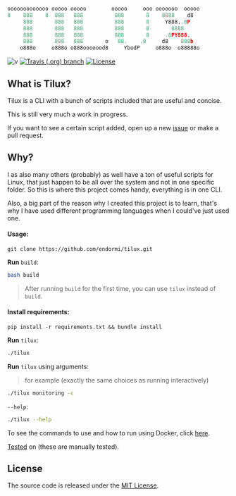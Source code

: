 ```python
ooooooooooooo ooooo ooooo        ooooo     ooo ooooooo  ooooo
8    888    8  888   888          888       8    8888    d8
     888       888   888          888       8     Y888..8P
     888       888   888          888       8       8888
     888       888   888          888       8     .8PY888.
     888       888   888       o   88.    .8     d8    888b
    o888o     o888o o888ooooood8     YbodP     o888o  o88888o
```

![v](https://img.shields.io/badge/tilux-v.0.2.5-blue)
[![Travis (.org) branch](https://img.shields.io/travis/endormi/tilux/master)](https://travis-ci.org/github/endormi/tilux)
[![License](https://img.shields.io/github/license/endormi/tilux)](LICENSE)

## What is Tilux?

Tilux is a CLI with a bunch of scripts included that are useful and concise.

This is still very much a work in progress.

If you want to see a certain script added, open up a new [issue](https://github.com/endormi/tilux/issues/new/choose) or make a pull request.

## Why?

I as also many others (probably) as well have a ton of useful scripts for Linux, that just happen to be all over
the system and not in one specific folder. So this is where this project comes handy, everything is in one CLI.

Also, a big part of the reason why I created this project is to learn, that's why I have used different programming languages when I could've just used one.

#### Usage:

```
git clone https://github.com/endormi/tilux.git
```

**Run** `build`:

```bash
bash build
```

> After running `build` for the first time, you can use `tilux` instead of `build`.

#### Install requirements:

```
pip install -r requirements.txt && bundle install
```

**Run** `tilux`:

```bash
./tilux
```

**Run** `tilux` using arguments:
> for example (exactly the same choices as running interactively)

```bash
./tilux monitoring -c
```

`--help`:

```bash
./tilux --help
```

To see the commands to use and how to run using Docker, click [here](docs/README.md).

[Tested](TESTED_ON.md) on (these are manually tested).

## License

The source code is released under the [MIT License](LICENSE).
